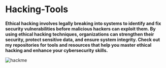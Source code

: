 # Hacking-Tools
<b>Ethical hacking involves legally breaking into systems to identify and fix security vulnerabilities before malicious hackers can exploit them. By using ethical hacking techniques, organizations can strengthen their security, protect sensitive data, and ensure system integrity. Check out my repositories for tools and resources that help you master ethical hacking and enhance your cybersecurity skills.</b>

<img src="https://raw.githubusercontent.com/swasthikmoolya2002/Hacking-Tools/branch/path/to/image.jpg" alt="hackme">
